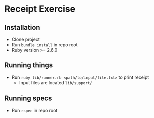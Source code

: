 # Receipt Exercise

## Installation

 * Clone project
 * Run `bundle install` in repo root
 * Ruby version >= 2.6.0

## Running things

 * Run `ruby lib/runner.rb <path/to/input/file.txt>` to print receipt
   * Input files are located `lib/support/`

## Running specs

 * Run `rspec` in repo root
